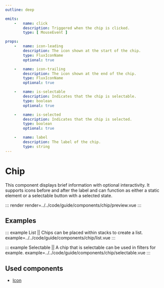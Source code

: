 ```yaml
---
outline: deep

emits:
    -   name: click
        description: Triggered when the chip is clicked.
        type: [ MouseEvent ]

props:
    -   name: icon-leading
        description: The icon shown at the start of the chip.
        type: FluxIconName
        optional: true

    -   name: icon-trailing
        description: The icon shown at the end of the chip.
        type: FluxIconName
        optional: true

    -   name: is-selectable
        description: Indicates that the chip is selectable.
        type: boolean
        optional: true

    -   name: is-selected
        description: Indicates that the chip is selected.
        type: boolean
        optional: true

    -   name: label
        description: The label of the chip.
        type: string
---
```


# Chip

This component displays brief information with optional interactivity. It supports icons before and after the label and can function as either a static element or a selectable button with a selected state.

::: render
render=../../code/guide/components/chip/preview.vue
:::

<FrontmatterDocs/>

## Examples

::: example List || Chips can be placed within stacks to create a list.
example=../../code/guide/components/chip/list.vue
:::

::: example Selectable || A chip that is selectable can be used in filters for example.
example=../../code/guide/components/chip/selectable.vue
:::

## Used components

- [Icon](./icon)
